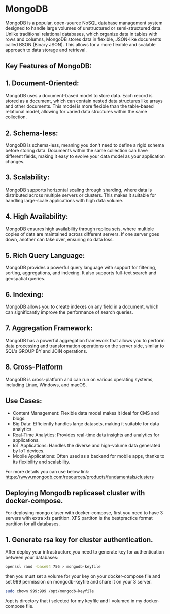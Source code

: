 # MongoDB

MongoDB is a popular, open-source NoSQL database management system designed to handle large volumes of unstructured or semi-structured data. Unlike traditional relational databases, which organize data in tables with rows and columns, MongoDB stores data in flexible, JSON-like documents called BSON (Binary JSON). This allows for a more flexible and scalable approach to data storage and retrieval.

## Key Features of MongoDB:

## 1.   Document-Oriented:
MongoDB uses a document-based model to store data. Each record is stored as a document, which can contain nested data structures like arrays and other documents.
This model is more flexible than the table-based relational model, allowing for varied data structures within the same collection.

## 2.   Schema-less:
MongoDB is schema-less, meaning you don't need to define a rigid schema before storing data. Documents within the same collection can have different fields, making it easy to evolve your data model as your application changes.

## 3.   Scalability:
MongoDB supports horizontal scaling through sharding, where data is distributed across multiple servers or clusters. This makes it suitable for handling large-scale applications with high data volume.

## 4.   High Availability:
MongoDB ensures high availability through replica sets, where multiple copies of data are maintained across different servers. If one server goes down, another can take over, ensuring no data loss.

## 5.   Rich Query Language:
MongoDB provides a powerful query language with support for filtering, sorting, aggregations, and indexing. It also supports full-text search and geospatial queries.

## 6.   Indexing:
MongoDB allows you to create indexes on any field in a document, which can significantly improve the performance of search queries.

## 7.   Aggregation Framework:
MongoDB has a powerful aggregation framework that allows you to perform data processing and transformation operations on the server side, similar to SQL's GROUP BY and JOIN operations.

## 8.   Cross-Platform
MongoDB is cross-platform and can run on various operating systems, including Linux, Windows, and macOS.

## Use Cases:

* Content Management: Flexible data model makes it ideal for CMS and blogs.
* Big Data: Efficiently handles large datasets, making it suitable for data analytics.
* Real-Time Analytics: Provides real-time data insights and analytics for applications.
* IoT Applications: Handles the diverse and high-volume data generated by IoT devices.
* Mobile Applications: Often used as a backend for mobile apps, thanks to its flexibility and scalability.

For more details you can use below link:
https://www.mongodb.com/resources/products/fundamentals/clusters



## Deploying Mongodb replicaset cluster with docker-compose.

For deploying mongo cluser with docker-compose, first you need to have 3 servers with extra xfs partition.
XFS partiton is the bestpractice format partition for all databases.


## 1. Generate rsa key for cluster authentication.

 After deploy your infrastructure,you need to generate key for authentication between your databases:

 ```bash
 openssl rand -base64 756 > mongodb-keyfile
 ```
 then you must set a volume for your key on your docker-compose file and set 999 permission on mongodb-keyfile and share  it on your 3 server.

 ```bash
 sudo chown 999:999 /opt/mongodb-keyfile 
 ```
 /opt is directory that i selected for my keyfile and I volumed in my docker-compose file.
